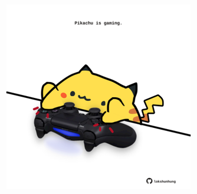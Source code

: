 <!-- built at 01/05/2022, 19:00:56 UTC -->
<p align="center">
  <img width="500" height="500" src="./ReadmeImage.svg">
</p>
